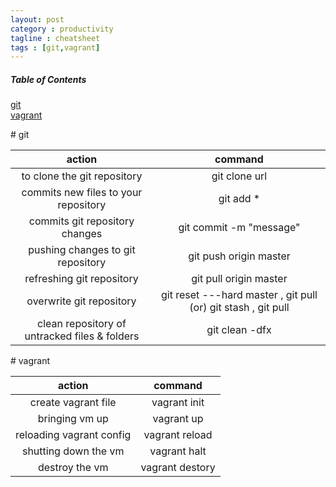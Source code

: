 ```yaml
---
layout: post
category : productivity
tagline : cheatsheet
tags : [git,vagrant]
---
```


##### Table of Contents  
[git](#git)  
[vagrant](#vagrant)  

<a name="git"/>
# git

action|command|
:----:|:----:|
to clone the git repository|git clone url|
commits new files to your repository|git add *|
commits git repository changes|git commit -m "message"|
pushing changes to git repository|git push origin master|
refreshing git repository|git pull origin master|
overwrite git repository|git reset ---hard master , git pull (or) git stash , git pull|
clean repository of untracked files & folders|git clean -dfx|

<a name="vagrant"/>
# vagrant

action|command|
:---:|:---:|
create vagrant file|vagrant init <boxname>|
bringing vm up|vagrant up|
reloading vagrant config|vagrant reload|
shutting down the vm|vagrant halt|
destroy the vm|vagrant destory|

